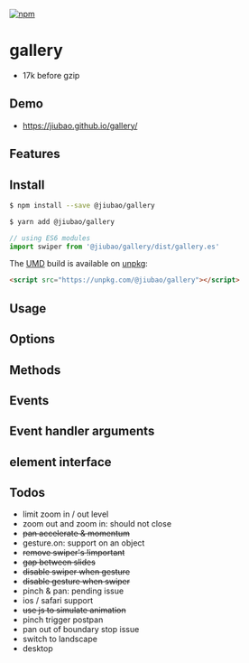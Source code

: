 [![npm][npm]][npm-url]

# gallery
* 17k before gzip

## Demo
* https://jiubao.github.io/gallery/

## Features

## Install
```sh
$ npm install --save @jiubao/gallery
```
```sh
$ yarn add @jiubao/gallery
```
```javascript
// using ES6 modules
import swiper from '@jiubao/gallery/dist/gallery.es'
```

The [UMD](https://github.com/umdjs/umd) build is available on [unpkg](https://unpkg.com):
```html
<script src="https://unpkg.com/@jiubao/gallery"></script>
```

## Usage

## Options

## Methods

## Events

## Event handler arguments

## element interface

## Todos
* limit zoom in / out level
* zoom out and zoom in: should not close
* ~~pan accelerate & momentum~~
* gesture.on: support on an object
* ~~remove swiper's !important~~
* ~~gap between slides~~
* ~~disable swiper when gesture~~
* ~~disable gesture when swiper~~
* pinch & pan: pending issue
* ios / safari support
* ~~use js to simulate animation~~
* pinch trigger postpan
* pan out of boundary stop issue
* switch to landscape
* desktop


[npm]: https://img.shields.io/npm/v/@jiubao/gallery.svg
[npm-url]: https://npmjs.com/package/@jiubao/gallery
